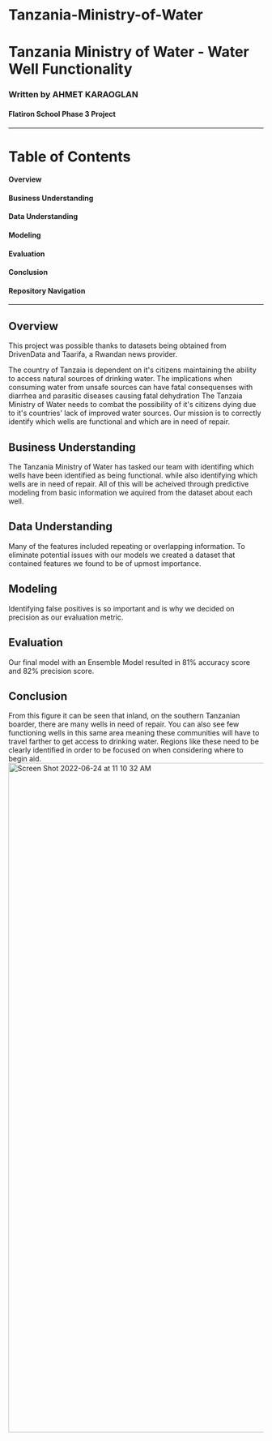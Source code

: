 # Tanzania-Ministry-of-Water


# **Tanzania Ministry of Water** - Water Well Functionality  
### Written by AHMET KARAOGLAN
#### Flatiron School Phase 3 Project  
----

# Table of Contents
#### Overview
#### Business Understanding
#### Data Understanding
#### Modeling
#### Evaluation
#### Conclusion
#### Repository Navigation

---

## Overview
This project was possible thanks to datasets being obtained from DrivenData and Taarifa, a Rwandan news provider. 

The country of Tanzaia is dependent on it's citizens maintaining the ability to access natural sources of drinking water. 
The implications when consuming water from unsafe sources can have fatal consequenses with diarrhea and parasitic diseases causing fatal dehydration
The Tanzaia Ministry of Water needs to combat the possibility of it's citizens dying due to it's countries' lack of improved water sources. Our mission is to correctly identify which wells are functional and which are in need of repair. 


## Business Understanding

The Tanzania Ministry of Water has tasked our team with identifing which wells have been identified as being functional. while also identifying which wells are in need of repair. All of this will be acheived through predictive modeling from basic information we aquired from the dataset about each well.


## Data Understanding

Many of the features included repeating or overlapping information. To eliminate potential issues with our models we created a dataset that contained features we found to be of upmost importance.


## Modeling

 Identifying false positives is so important and is why we decided on precision as our evaluation metric.


## Evaluation

Our final model with an Ensemble Model resulted in 81% accuracy score and 82% precision score.


## Conclusion

From this figure it can be seen that inland, on the southern Tanzanian boarder, there are many wells in need of repair. You can also see few functioning wells in this same area meaning these communities will have to travel farther to get access to drinking water. Regions like these need to be clearly identified in order to be focused on when considering where to begin aid.
<img width="1321" alt="Screen Shot 2022-06-24 at 11 10 32 AM" src="https://user-images.githubusercontent.com/5207341/175570217-7c47c00a-8ff0-482d-8204-b0781972c18a.png">




